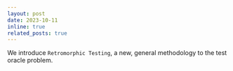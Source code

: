 ```yaml
---
layout: post
date: 2023-10-11
inline: true
related_posts: true
---
```


We introduce `Retromorphic Testing`, a new, general methodology to the test oracle problem.